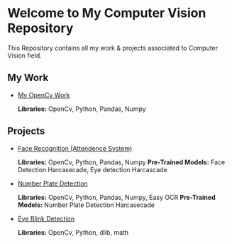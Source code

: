 # Welcome to My Computer Vision Repository

This Repository contains all my work & projects associated to Computer Vision field.

## My Work 
 - [My OpenCv Work](https://github.com/Muhammad-Usama-07/ComputerVision/tree/master/OpenCvWork)

    **Libraries:** OpenCv, Python, Pandas, Numpy

## Projects
 - [Face Recognition (Attendence System)](https://github.com/Muhammad-Usama-07/ComputerVision/tree/master/FaceRecognition(attendence))

    **Libraries:** OpenCv, Python, Pandas, Numpy
    **Pre-Trained Models:** Face Detection Harcasecade, Eye detection Harcascade

 - [Number Plate Detection](https://github.com/Muhammad-Usama-07/ComputerVision/tree/master/NumberPlateDetection)

    **Libraries:** OpenCv, Python, Pandas, Numpy, Easy OCR
    **Pre-Trained Models:** Number Plate Detection Harcasecade

 - [Eye Blink Detection](https://github.com/Muhammad-Usama-07/ComputerVision/tree/master/EyeBlinkDetection)

    **Libraries:** OpenCv, Python, dlib, math


 
